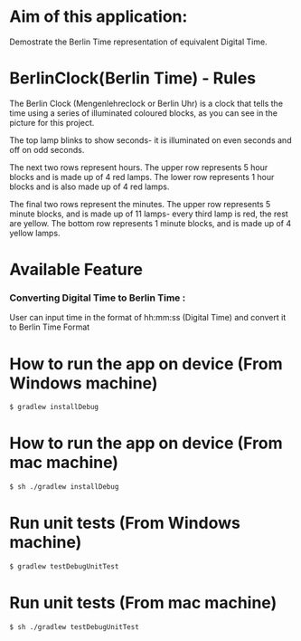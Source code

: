# Aim of this application:
Demostrate the Berlin Time representation of equivalent Digital Time.

# BerlinClock(Berlin Time) - Rules

The Berlin Clock (Mengenlehreclock or Berlin Uhr) is a clock that tells the time using a series of illuminated coloured blocks, as you can see in the picture for this project.

The top lamp blinks to show seconds- it is illuminated on even seconds and off on odd seconds.

The next two rows represent hours. The upper row represents 5 hour blocks and is made up of 4 red lamps. The lower row represents 1 hour blocks and is also made up of 4 red lamps.

The final two rows represent the minutes. The upper row represents 5 minute blocks, and is made up of 11 lamps- every third lamp is red, the rest are yellow. The bottom row represents 1 minute blocks, and is made up of 4 yellow lamps.

# Available Feature
### Converting Digital Time to Berlin Time :
User can input time in the format of hh:mm:ss (Digital Time) and convert it to Berlin Time Format

# How to run the app on device (From Windows machine)
```sh
$ gradlew installDebug
```
# How to run the app on device (From mac machine)
```sh
$ sh ./gradlew installDebug
```

# Run unit tests (From Windows machine)
```sh
$ gradlew testDebugUnitTest
```
# Run unit tests (From mac machine)
```sh
$ sh ./gradlew testDebugUnitTest
```
